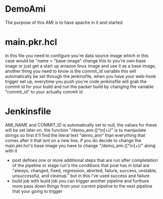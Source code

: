 # DemoAmi
The purpose of this AMI is to have apache in it and started
# main.pkr.hcl
In this file you need to configure you're data source image which in this case would be "name = "base-image" change this to you're own base image or just get a start up amazon linux image and use it as a base image, another thing you need to know is the commit_id variable this will automatically be set through the jenkinsfile, when you have your web-hook trigger set up, everytime you push you're code jenkinsfile will grab the commit id for your build and run the packer build by changing the variable "commit_id" to your actually commit id
# Jenkinsfile
AMI_NAME and COMMIT_ID is automatically set to null, the values for these will be set later on.
the function "/demo_ami\.([^\n]+)/" is to manipulate strings so first it'll find the literal text "demo_ami" than everything that comes after it that isnt on a new line, if you do decide to change the main.pkr.hcl's base image you have to change "/demo_ami\.([^\n]+)/" along with it
- post
defines one or more additional steps that are run after completetion of the pipeline or stage run's the conditions that post has in total are "always, changed, fixed, regression, aborted, failure, success, unstable, unsuccessful, and cleanup."
but in this i've used success and failure
- build job
with build job you can trigger another pipeline and furthure more pass down things from your current pipeline to the next pipeline that your going to trigger

